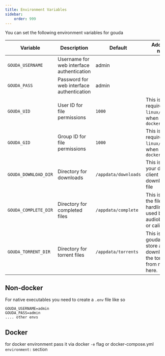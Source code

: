 ```yaml
---
title: Environment Variables
sidebar:
    order: 999
---
```


You can set the following environment variables for gouda

| Variable             | Description                               | Default              | Additional notes                                                                 |
|----------------------|-------------------------------------------|----------------------|----------------------------------------------------------------------------------|
| `GOUDA_USERNAME`     | Username for web interface authentication | admin                |                                                                                  |
| `GOUDA_PASS`         | Password for web interface authentication | admin                |                                                                                  |
| `GOUDA_UID`          | User ID for file permissions              | `1000`               | This is only required for `linux/macos` or when using `docker`                   |
| `GOUDA_GID`          | Group ID for file permissions             | `1000`               | This is only required for `linux/macos` or when using `docker`                   |                                                     |
| `GOUDA_DOWNLOAD_DIR` | Directory for downloads                   | `/appdata/downloads` | This is where your download client will download the file                        |
| `GOUDA_COMPLETE_DIR` | Directory for completed files             | `/appdata/complete`  | This is where the files will be hardlinked to, used by audiobookshelf or calibre |
| `GOUDA_TORRENT_DIR`  | Directory for torrent files               | `/appdata/torrents`  | This is where gouda will store and download all the torrent files from mam here. |

## Non-docker

For native executables you need to create a `.env` file like so 

```
GOUDA_USERNAME=admin
GOUDA_PASS=admin
.... other envs
```

## Docker

for docker environment pass it via docker `-e` flag or docker-compose.yml `environment:` section